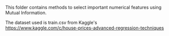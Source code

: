 This folder contains methods to select important numerical features using Mutual Information.

The dataset used is train.csv from Kaggle's
https://www.kaggle.com/c/house-prices-advanced-regression-techniques
